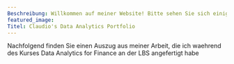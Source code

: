 ```yaml
---
Beschreibung: Willkommen auf meiner Website! Bitte sehen Sie sich einige der Dinge an, an denen ich während meines Studiums an der London Business School gearbeitet habe
featured_image: 
Titel: Claudio's Data Analytics Portfolio
---
```

Nachfolgend finden Sie einen Auszug aus meiner Arbeit, die ich waehrend des Kurses Data Analytics for Finance an der LBS angefertigt habe

